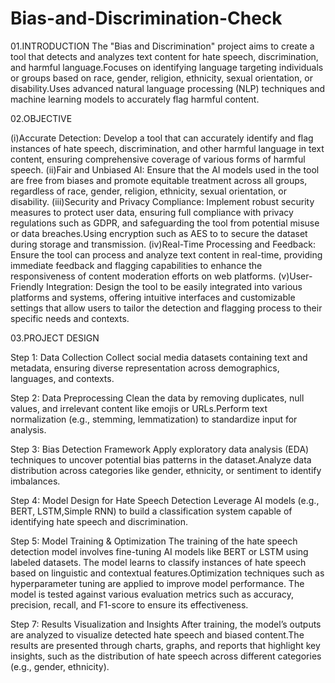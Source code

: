 # Bias-and-Discrimination-Check

01.INTRODUCTION
The "Bias and Discrimination" project aims to create a tool that detects and analyzes text content for hate speech, discrimination, and harmful language.Focuses on identifying language targeting individuals or groups based on race, gender, religion, ethnicity, sexual orientation, or disability.Uses advanced natural language processing (NLP) techniques and machine learning models to accurately flag harmful content.

02.OBJECTIVE

(i)Accurate Detection: 
Develop a tool that can accurately identify and flag instances of hate speech, discrimination, and other harmful language in text content, ensuring comprehensive coverage of various forms of harmful speech.
(ii)Fair and Unbiased AI: 
Ensure that the AI models used in the tool are free from biases and promote equitable treatment across all groups, regardless of race, gender, religion, ethnicity, sexual orientation, or disability.
(iii)Security and Privacy Compliance: 
Implement robust security measures to protect user data, ensuring full compliance with privacy regulations such as GDPR, and safeguarding the tool from potential misuse or data breaches.Using encryption such as AES to to secure the dataset during storage and transmission.
(iv)Real-Time Processing and Feedback: 
Ensure the tool can process and analyze text content in real-time, providing immediate feedback and flagging capabilities to enhance the responsiveness of content moderation efforts on web platforms.
(v)User-Friendly Integration: 
Design the tool to be easily integrated into various platforms and systems, offering intuitive interfaces and customizable settings that allow users to tailor the detection and flagging process to their specific needs and contexts.


03.PROJECT DESIGN

Step 1: Data Collection
Collect social media datasets containing text and metadata, ensuring diverse representation across demographics, languages, and contexts.

Step 2: Data Preprocessing
Clean the data by removing duplicates, null values, and irrelevant content like emojis or URLs.Perform text normalization (e.g., stemming, lemmatization) to standardize input for analysis.

Step 3: Bias Detection Framework
Apply exploratory data analysis (EDA) techniques to uncover potential bias patterns in the dataset.Analyze data distribution across categories like gender, ethnicity, or sentiment to identify imbalances.

Step 4: Model Design for Hate Speech Detection
Leverage AI models (e.g., BERT, LSTM,Simple RNN) to build a classification system capable of identifying hate speech and discrimination.

Step 5: Model Training & Optimization
The training of the hate speech detection model involves fine-tuning AI models like BERT or LSTM using labeled datasets. The model learns to classify instances of hate speech based on linguistic and contextual features.Optimization techniques such as hyperparameter tuning are applied to improve model performance. The model is tested against various evaluation metrics such as accuracy, precision, recall, and F1-score to ensure its effectiveness.

Step 7: Results Visualization and Insights
After training, the model’s outputs are analyzed to visualize detected hate speech and biased content.The results are presented through charts, graphs, and reports that highlight key insights, such as the distribution of hate speech across different categories (e.g., gender, ethnicity).





